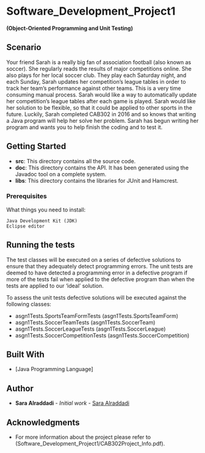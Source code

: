 # Software_Development_Project1

**(Object-Oriented Programming and Unit Testing)**


## Scenario

Your friend Sarah is a really big fan of association football (also known as soccer). She regularly reads the results of major competitions online. She also plays for her local soccer club. They play each Saturday night, and each Sunday, Sarah updates her competition’s league tables in order to track her team’s performance against other teams. This is a very time consuming manual process. Sarah would like a way to automatically update her competition’s league tables after each game is played. Sarah would like her solution to be flexible, so that it could be applied to other sports in the future. Luckily, Sarah completed CAB302 in 2016 and so knows that writing a Java program will help her solve her problem. Sarah has begun writing her program and wants you to help finish the coding and to test it.


## Getting Started

* **src**: This directory contains all the source code.
* **doc**: This directory contains the API. It has been generated using the Javadoc tool on a complete system.
* **libs**: This directory contains the libraries for JUnit and Hamcrest.


### Prerequisites

What things you need to install:

```
Java Development Kit (JDK)
Eclipse editor
```

## Running the tests

The test classes will be executed on a series of defective solutions to ensure that they adequately detect programming errors. The unit tests are deemed to have detected a programming error in a defective program if more of the tests fail when applied to the defective program than when the tests are applied to our ‘ideal’ solution.

To assess the unit tests defective solutions will be executed against the following classes:

* asgn1Tests.SportsTeamFormTests (asgn1Tests.SportsTeamForm)
* asgn1Tests.SoccerTeamTests (asgn1Tests.SoccerTeam)
* asgn1Tests.SoccerLeagueTests (asgn1Tests.SoccerLeague)
* asgn1Tests.SoccerCompetitionTests (asgn1Tests.SoccerCompetition)


## Built With

* [Java Programming Language]


## Author

* **Sara Alraddadi** - *Initial work* - [Sara Alraddadi](https://github.com/Saraalraddadi)


## Acknowledgments

* For more information about the project please refer to (Software_Development_Project1/CAB302Project_Info.pdf).


